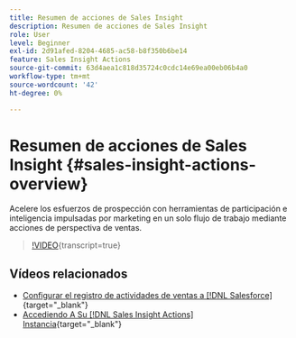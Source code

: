 ```yaml
---
title: Resumen de acciones de Sales Insight
description: Resumen de acciones de Sales Insight
role: User
level: Beginner
exl-id: 2d91afed-8204-4685-ac58-b8f350b6be14
feature: Sales Insight Actions
source-git-commit: 63d4aea1c818d35724c0cdc14e69ea00eb06b4a0
workflow-type: tm+mt
source-wordcount: '42'
ht-degree: 0%

---
```


# Resumen de acciones de Sales Insight {#sales-insight-actions-overview}

Acelere los esfuerzos de prospección con herramientas de participación e inteligencia impulsadas por marketing en un solo flujo de trabajo mediante acciones de perspectiva de ventas.

>[!VIDEO](https://video.tv.adobe.com/v/340917/?quality=12&learn=on){transcript=true}

## Vídeos relacionados

* [Configurar el registro de actividades de ventas a [!DNL Salesforce]](/help/sales-insight-actions/configure-sales-activity-logging-to-salesforce.md){target="_blank"}
* [Accediendo A Su [!DNL Sales Insight Actions] Instancia](/help/sales-insight-actions/accessing-your-sales-insight-actions-instance.md){target="_blank"}
